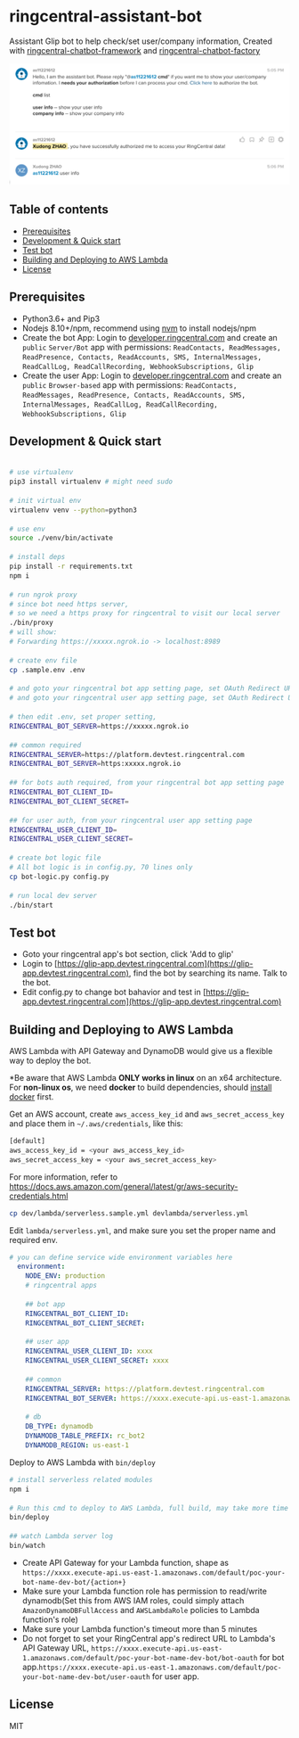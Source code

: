 
# ringcentral-assistant-bot <!-- omit in toc -->

Assistant Glip bot to help check/set user/company information, Created with [ringcentral-chatbot-framework](https://github.com/zxdong262/ringcentral-chatbot-python) and [ringcentral-chatbot-factory](https://github.com/zxdong262/ringcentral-chatbot-factory)

![screen](screenshots/screen.png)

## Table of contents <!-- omit in toc -->

- [Prerequisites](#prerequisites)
- [Development & Quick start](#development--quick-start)
- [Test bot](#test-bot)
- [Building and Deploying to AWS Lambda](#building-and-deploying-to-aws-lambda)
- [License](#license)

## Prerequisites

- Python3.6+ and Pip3
- Nodejs 8.10+/npm, recommend using [nvm](https://github.com/creationix/nvm) to install nodejs/npm
- Create the bot App: Login to [developer.ringcentral.com](https://developer.ringcentral.com) and create an `public` `Server/Bot` app with permissions: `ReadContacts, ReadMessages, ReadPresence, Contacts, ReadAccounts, SMS, InternalMessages, ReadCallLog, ReadCallRecording, WebhookSubscriptions, Glip`
- Create the user App: Login to [developer.ringcentral.com](https://developer.ringcentral.com) and create an `public` `Browser-based` app with permissions: `ReadContacts, ReadMessages, ReadPresence, Contacts, ReadAccounts, SMS, InternalMessages, ReadCallLog, ReadCallRecording, WebhookSubscriptions, Glip`

## Development & Quick start

```bash

# use virtualenv
pip3 install virtualenv # might need sudo

# init virtual env
virtualenv venv --python=python3

# use env
source ./venv/bin/activate

# install deps
pip install -r requirements.txt
npm i

# run ngrok proxy
# since bot need https server,
# so we need a https proxy for ringcentral to visit our local server
./bin/proxy
# will show:
# Forwarding https://xxxxx.ngrok.io -> localhost:8989

# create env file
cp .sample.env .env

# and goto your ringcentral bot app setting page, set OAuth Redirect URI to https://https://xxxxx.ngrok.io/bot-oauth
# and goto your ringcentral user app setting page, set OAuth Redirect URI to https://https://xxxxx.ngrok.io/user-oauth

# then edit .env, set proper setting,
RINGCENTRAL_BOT_SERVER=https://xxxxx.ngrok.io

## common required
RINGCENTRAL_SERVER=https://platform.devtest.ringcentral.com
RINGCENTRAL_BOT_SERVER=https:xxxxx.ngrok.io

## for bots auth required, from your ringcentral bot app setting page
RINGCENTRAL_BOT_CLIENT_ID=
RINGCENTRAL_BOT_CLIENT_SECRET=

## for user auth, from your ringcentral user app setting page
RINGCENTRAL_USER_CLIENT_ID=
RINGCENTRAL_USER_CLIENT_SECRET=

# create bot logic file
# All bot logic is in config.py, 70 lines only
cp bot-logic.py config.py

# run local dev server
./bin/start
```

## Test bot

- Goto your ringcentral app's bot section, click 'Add to glip'
- Login to [https://glip-app.devtest.ringcentral.com](https://glip-app.devtest.ringcentral.com), find the bot by searching its name. Talk to the bot.
- Edit config.py to change bot bahavior and test in [https://glip-app.devtest.ringcentral.com](https://glip-app.devtest.ringcentral.com)

## Building and Deploying to AWS Lambda

AWS Lambda with API Gateway and DynamoDB would give us a flexible way to deploy the bot.

*Be aware that AWS Lambda **ONLY works in linux** on an x64 architecture. For **non-linux os**, we need **docker** to build dependencies, should [install docker](https://docs.docker.com/docker-for-mac/) first.

Get an AWS account, create `aws_access_key_id` and `aws_secret_access_key` and place them in `~/.aws/credentials`, like this:

```bash
[default]
aws_access_key_id = <your aws_access_key_id>
aws_secret_access_key = <your aws_secret_access_key>
```

For more information, refer to https://docs.aws.amazon.com/general/latest/gr/aws-security-credentials.html

```bash
cp dev/lambda/serverless.sample.yml devlambda/serverless.yml
```

Edit `lambda/serverless.yml`, and make sure you set the proper name and required env.

```yml
# you can define service wide environment variables here
  environment:
    NODE_ENV: production
    # ringcentral apps

    ## bot app
    RINGCENTRAL_BOT_CLIENT_ID:
    RINGCENTRAL_BOT_CLIENT_SECRET:

    ## user app
    RINGCENTRAL_USER_CLIENT_ID: xxxx
    RINGCENTRAL_USER_CLIENT_SECRET: xxxx

    ## common
    RINGCENTRAL_SERVER: https://platform.devtest.ringcentral.com
    RINGCENTRAL_BOT_SERVER: https://xxxx.execute-api.us-east-1.amazonaws.com/default/poc-your-bot-name-dev-bot

    # db
    DB_TYPE: dynamodb
    DYNAMODB_TABLE_PREFIX: rc_bot2
    DYNAMODB_REGION: us-east-1

```

Deploy to AWS Lambda with `bin/deploy`

```bash
# install serverless related modules
npm i

# Run this cmd to deploy to AWS Lambda, full build, may take more time
bin/deploy

## watch Lambda server log
bin/watch

```

- Create API Gateway for your Lambda function, shape as `https://xxxx.execute-api.us-east-1.amazonaws.com/default/poc-your-bot-name-dev-bot/{action+}`
- Make sure your Lambda function role has permission to read/write dynamodb(Set this from AWS IAM roles, could simply attach `AmazonDynamoDBFullAccess` and `AWSLambdaRole` policies to Lambda function's role)
- Make sure your Lambda function's timeout more than 5 minutes
- Do not forget to set your RingCentral app's redirect URL to Lambda's API Gateway URL, `https://xxxx.execute-api.us-east-1.amazonaws.com/default/poc-your-bot-name-dev-bot/bot-oauth` for bot app.`https://xxxx.execute-api.us-east-1.amazonaws.com/default/poc-your-bot-name-dev-bot/user-oauth` for user app.

## License

MIT
  